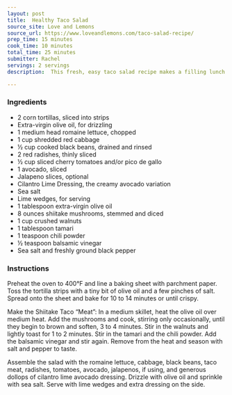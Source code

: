 ```yaml
---
layout: post
title:  Healthy Taco Salad
source_site: Love and Lemons
source_url: https://www.loveandlemons.com/taco-salad-recipe/
prep_time: 15 minutes
cook_time: 10 minutes
total_time: 25 minutes
submitter: Rachel
servings: 2 servings
description:  This fresh, easy taco salad recipe makes a filling lunch or fun dinner. Prep components ahead of time and store them separately for quick assembly! Gluten-free and vegan.

---
```



### Ingredients

 - 2 corn tortillas, sliced into strips
 - Extra-virgin olive oil, for drizzling
 - 1 medium head romaine lettuce, chopped
 - 1 cup shredded red cabbage
 - ½ cup cooked black beans, drained and rinsed
 - 2 red radishes, thinly sliced
 - ½ cup sliced cherry tomatoes and/or pico de gallo
 - 1 avocado, sliced
 - Jalapeno slices, optional
 - Cilantro Lime Dressing, the creamy avocado variation
 - Sea salt
 - Lime wedges, for serving
 - 1 tablespoon extra-virgin olive oil
 - 8 ounces shiitake mushrooms, stemmed and diced
 - 1 cup crushed walnuts
 - 1 tablespoon tamari
 - 1 teaspoon chili powder
 - ½ teaspoon balsamic vinegar
 - Sea salt and freshly ground black pepper

### Instructions

Preheat the oven to 400°F and line a baking sheet with parchment paper. Toss the tortilla strips with a tiny bit of olive oil and a few pinches of salt. Spread onto the sheet and bake for 10 to 14 minutes or until crispy.

Make the Shiitake Taco “Meat”: In a medium skillet, heat the olive oil over medium heat. Add the mushrooms and cook, stirring only occasionally, until they begin to brown and soften, 3 to 4 minutes. Stir in the walnuts and lightly toast for 1 to 2 minutes. Stir in the tamari and the chili powder. Add the balsamic vinegar and stir again. Remove from the heat and season with salt and pepper to taste.

Assemble the salad with the romaine lettuce, cabbage, black beans, taco meat, radishes, tomatoes, avocado, jalapenos, if using, and generous dollops of cilantro lime avocado dressing. Drizzle with olive oil and sprinkle with sea salt. Serve with lime wedges and extra dressing on the side.
